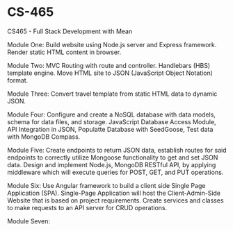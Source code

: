 # CS-465
CS465 - Full Stack Development with Mean

Module One:
Build website using Node.js server and Express framework. Render static HTML content in browser.

Module Two:
MVC Routing with route and controller. Handlebars (HBS) template engine. Move HTML site to JSON (JavaScript Object Notation) format.

Module Three:
Convert travel template from static HTML data to dynamic JSON.

Module Four:
Configure and create a NoSQL database with data models, schema for data files, and storage. 
JavaScript Database Access Module, API Integration in JSON, Populatte Database with SeedGoose, Test data with MongoDB Compass.

Module Five:
Create endpoints to return JSON data, establish routes for said endpoints to correctly utilize Mongoose functionality to get and set JSON data. 
Design and implement Node.js, MongoDB RESTful API, by applying middleware which will execute queries for POST, GET, and PUT operations.

Module Six:
Use Angular framework to build a client side Single Page Application (SPA). 
Single-Page Application will host the Client-Admin-Side Website that is based on project requirements. 
Create services and classes to make requests to an API server for CRUD operations.

Module Seven:
